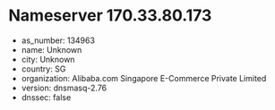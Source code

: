 # Nameserver 170.33.80.173

* as_number: 134963
* name: Unknown
* city: Unknown
* country: SG
* organization: Alibaba.com Singapore E-Commerce Private Limited
* version: dnsmasq-2.76
* dnssec: false
